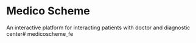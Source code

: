 # Medico Scheme

An interactive platform for interacting patients with doctor and diagnostic center# medicoscheme_fe
